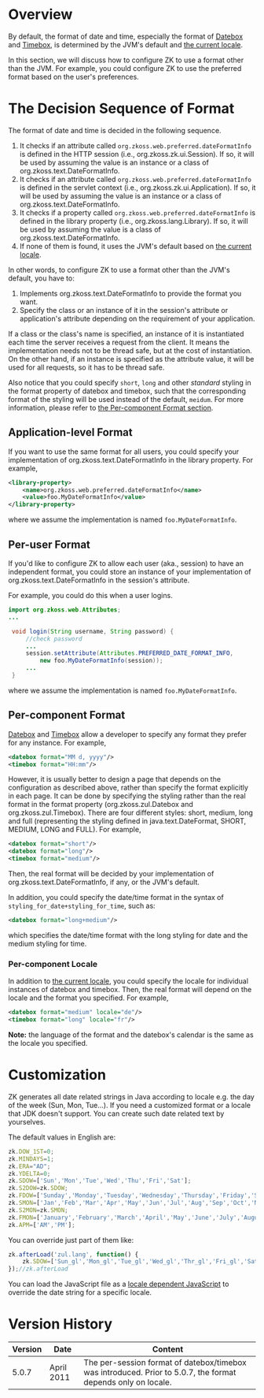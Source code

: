 # Overview

By default, the format of date and time, especially the format of
[Datebox]({{site.baseurl}}/zk_component_ref/input/datebox) and
[Timebox]({{site.baseurl}}/zk_component_ref/input/timebox), is
determined by the JVM's default and [the current
locale]({{site.baseurl}}/zk_dev_ref/internationalization/locale).

In this section, we will discuss how to configure ZK to use a format
other than the JVM. For example, you could configure ZK to use the
preferred format based on the user's preferences.

# The Decision Sequence of Format

The format of date and time is decided in the following sequence.

1.  It checks if an attribute called
    `org.zkoss.web.preferred.dateFormatInfo` is defined in the HTTP
    session (i.e.,
    <javadoc type="interface">org.zkoss.zk.ui.Session</javadoc>). If so,
    it will be used by assuming the value is an instance or a class of
    <javadoc type="interface">org.zkoss.text.DateFormatInfo</javadoc>.
2.  It checks if an attribute called
    `org.zkoss.web.preferred.dateFormatInfo` is defined in the servlet
    context (i.e.,
    <javadoc type="interface">org.zkoss.zk.ui.Application</javadoc>). If
    so, it will be used by assuming the value is an instance or a class
    of
    <javadoc type="interface">org.zkoss.text.DateFormatInfo</javadoc>.
3.  It checks if a property called
    `org.zkoss.web.preferred.dateFormatInfo` is defined in the library
    property (i.e., <javadoc >org.zkoss.lang.Library</javadoc>). If so,
    it will be used by assuming the value is a class of
    <javadoc type="interface">org.zkoss.text.DateFormatInfo</javadoc>.
4.  If none of them is found, it uses the JVM's default based on [the
    current
    locale]({{site.baseurl}}/zk_dev_ref/internationalization/locale).

In other words, to configure ZK to use a format other than the JVM's
default, you have to:

1.  Implements
    <javadoc type="interface">org.zkoss.text.DateFormatInfo</javadoc> to
    provide the format you want.
2.  Specify the class or an instance of it in the session's attribute or
    application's attribute depending on the requirement of your
    application.

If a class or the class's name is specified, an instance of it is
instantiated each time the server receives a request from the client. It
means the implementation needs not to be thread safe, but at the cost of
instantiation. On the other hand, if an instance is specified as the
attribute value, it will be used for all requests, so it has to be
thread safe.

Also notice that you could specify `short`, `long` and other *standard*
styling in the format property of datebox and timebox, such that the
corresponding format of the styling will be used instead of the default,
`meidum`. For more information, please refer to [the Per-component
Format section](#Per-component_Format).

## Application-level Format

If you want to use the same format for all users, you could specify your
implementation of
<javadoc type="interface">org.zkoss.text.DateFormatInfo</javadoc> in the
library property. For example,

```xml
<library-property>
    <name>org.zkoss.web.preferred.dateFormatInfo</name>
    <value>foo.MyDateFormatInfo</value>
</library-property>
```

where we assume the implementation is named `foo.MyDateFormatInfo`.

## Per-user Format

If you'd like to configure ZK to allow each user (aka., session) to have
an independent format, you could store an instance of your
implementation of
<javadoc type="interface">org.zkoss.text.DateFormatInfo</javadoc> in the
session's attribute.

For example, you could do this when a user logins.

```java
import org.zkoss.web.Attributes;
...

 void login(String username, String password) {
     //check password
     ...
     session.setAttribute(Attributes.PREFERRED_DATE_FORMAT_INFO,
         new foo.MyDateFormatInfo(session));
     ...
 }
```

where we assume the implementation is named `foo.MyDateFormatInfo`.

## Per-component Format

[Datebox]({{site.baseurl}}/zk_component_ref/input/datebox) and
[Timebox]({{site.baseurl}}/zk_component_ref/input/timebox) allow a
developer to specify any format they prefer for any instance. For
example,

```xml
<datebox format="MM d, yyyy"/>
<timebox format="HH:mm"/>
```

However, it is usually better to design a page that depends on the
configuration as described above, rather than specify the format
explicitly in each page. It can be done by specifying the styling rather
than the real format in the format property
(<javadoc method="setFormat(java.lang.String)">org.zkoss.zul.Datebox</javadoc>
and
<javadoc method="setFormat(java.lang.String)">org.zkoss.zul.Timebox</javadoc>).
There are four different styles: short, medium, long and full
(representing the styling defined in java.text.DateFormat, SHORT,
MEDIUM, LONG and FULL). For example,

```xml
<datebox format="short"/>
<datebox format="long"/>
<timebox format="medium"/>
```

Then, the real format will be decided by your implementation of
<javadoc type="interface">org.zkoss.text.DateFormatInfo</javadoc>, if
any, or the JVM's default.

In addition, you could specify the date/time format in the syntax of
`styling_for_date+styling_for_time`, such as:

```xml
<datebox format="long+medium"/>
```

which specifies the date/time format with the long styling for date and
the medium styling for time.

### Per-component Locale

In addition to [the current
locale]({{site.baseurl}}/zk_dev_ref/internationalization/locale),
you could specify the locale for individual instances of datebox and
timebox. Then, the real format will depend on the locale and the format
you specified. For example,

```xml
<datebox format="medium" locale="de"/>
<timebox format="long" locale="fr"/>
```

**Note:** the language of the format and the datebox's calendar is the
same as the locale you specified.

# Customization

ZK generates all date related strings in Java according to locale e.g.
the day of the week (Sun, Mon, Tue...). If you need a customized format
or a locale that JDK doesn't support. You can create such date related
text by yourselves.

The default values in English are:

```javascript
zk.DOW_1ST=0;
zk.MINDAYS=1;
zk.ERA="AD";
zk.YDELTA=0;
zk.SDOW=['Sun','Mon','Tue','Wed','Thu','Fri','Sat'];
zk.S2DOW=zk.SDOW;
zk.FDOW=['Sunday','Monday','Tuesday','Wednesday','Thursday','Friday','Saturday'];
zk.SMON=['Jan','Feb','Mar','Apr','May','Jun','Jul','Aug','Sep','Oct','Nov','Dec'];
zk.S2MON=zk.SMON;
zk.FMON=['January','February','March','April','May','June','July','August','September','October','November','December'];
zk.APM=['AM','PM'];
```

You can override just part of them like:

```javascript
zk.afterLoad('zul.lang', function() {
    zk.SDOW=['Sun_gl','Mon_gl','Tue_gl','Wed_gl','Thr_gl','Fri_gl','Sat_gl']; //set your date string
});//zk.afterLoad
```

You can load the JavaScript file as a [ locale dependent
JavaScript]({{site.baseurl}}/zk_dev_ref/internationalization/locale-dependent_resources)
to override the date string for a specific locale.

# Version History

| Version | Date       | Content                                                                                                      |
|---------|------------|--------------------------------------------------------------------------------------------------------------|
| 5.0.7   | April 2011 | The per-session format of datebox/timebox was introduced. Prior to 5.0.7, the format depends only on locale. |
